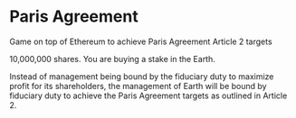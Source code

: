 # Paris Agreement
Game on top of Ethereum to achieve Paris Agreement Article 2 targets

10,000,000 shares. You are buying a stake in the Earth.

Instead of management being bound by the fiduciary duty to maximize profit for its shareholders, the management of Earth will be bound by fiduciary duty to achieve the Paris Agreement targets as outlined in Article 2. 
